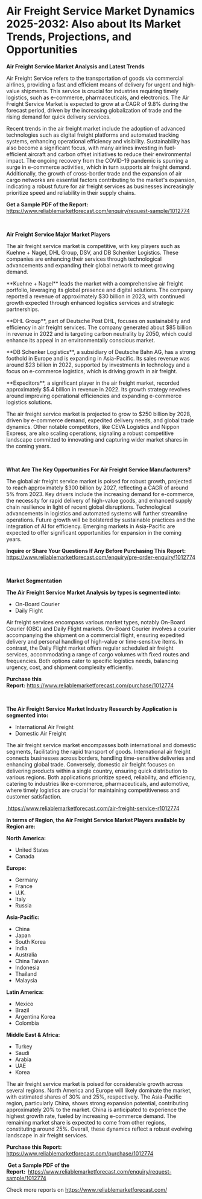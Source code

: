 <p><h1>Air Freight Service Market Dynamics 2025-2032: Also about Its Market Trends, Projections, and Opportunities</h1></p><p><strong>Air Freight Service Market Analysis and Latest Trends</strong></p>
<p><p>Air Freight Service refers to the transportation of goods via commercial airlines, providing a fast and efficient means of delivery for urgent and high-value shipments. This service is crucial for industries requiring timely logistics, such as e-commerce, pharmaceuticals, and electronics. The Air Freight Service Market is expected to grow at a CAGR of 9.8% during the forecast period, driven by the increasing globalization of trade and the rising demand for quick delivery services.</p><p>Recent trends in the air freight market include the adoption of advanced technologies such as digital freight platforms and automated tracking systems, enhancing operational efficiency and visibility. Sustainability has also become a significant focus, with many airlines investing in fuel-efficient aircraft and carbon offset initiatives to reduce their environmental impact. The ongoing recovery from the COVID-19 pandemic is spurring a surge in e-commerce activities, which in turn supports air freight demand. Additionally, the growth of cross-border trade and the expansion of air cargo networks are essential factors contributing to the market's expansion, indicating a robust future for air freight services as businesses increasingly prioritize speed and reliability in their supply chains.</p></p>
<p><strong>Get a Sample PDF of the Report:&nbsp;</strong> <a href="https://www.reliablemarketforecast.com/enquiry/request-sample/1012774?utm_campaign=1720&utm_medium=2&utm_source=Github&utm_content=ia&utm_term=05032025&utm_id=air-freight-service">https://www.reliablemarketforecast.com/enquiry/request-sample/1012774</a></p>
<p>&nbsp;</p>
<p><strong>Air Freight Service Major Market Players</strong></p>
<p><p>The air freight service market is competitive, with key players such as Kuehne + Nagel, DHL Group, DSV, and DB Schenker Logistics. These companies are enhancing their services through technological advancements and expanding their global network to meet growing demand.</p><p>**Kuehne + Nagel** leads the market with a comprehensive air freight portfolio, leveraging its global presence and digital solutions. The company reported a revenue of approximately $30 billion in 2023, with continued growth expected through enhanced logistics services and strategic partnerships.</p><p>**DHL Group**, part of Deutsche Post DHL, focuses on sustainability and efficiency in air freight services. The company generated about $85 billion in revenue in 2022 and is targeting carbon neutrality by 2050, which could enhance its appeal in an environmentally conscious market.</p><p>**DB Schenker Logistics**, a subsidiary of Deutsche Bahn AG, has a strong foothold in Europe and is expanding in Asia-Pacific. Its sales revenue was around $23 billion in 2022, supported by investments in technology and a focus on e-commerce logistics, which is driving growth in air freight.</p><p>**Expeditors**, a significant player in the air freight market, recorded approximately $5.4 billion in revenue in 2022. Its growth strategy revolves around improving operational efficiencies and expanding e-commerce logistics solutions.</p><p>The air freight service market is projected to grow to $250 billion by 2028, driven by e-commerce demand, expedited delivery needs, and global trade dynamics. Other notable competitors, like CEVA Logistics and Nippon Express, are also scaling operations, signaling a robust competitive landscape committed to innovating and capturing wider market shares in the coming years.</p></p>
<p>&nbsp;</p>
<p><strong>What Are The Key Opportunities For Air Freight Service Manufacturers?</strong></p>
<p><p>The global air freight service market is poised for robust growth, projected to reach approximately $300 billion by 2027, reflecting a CAGR of around 5% from 2023. Key drivers include the increasing demand for e-commerce, the necessity for rapid delivery of high-value goods, and enhanced supply chain resilience in light of recent global disruptions. Technological advancements in logistics and automated systems will further streamline operations. Future growth will be bolstered by sustainable practices and the integration of AI for efficiency. Emerging markets in Asia-Pacific are expected to offer significant opportunities for expansion in the coming years.</p></p>
<p><strong>Inquire or Share Your Questions If Any Before Purchasing This Report:</strong> <a href="https://www.reliablemarketforecast.com/enquiry/pre-order-enquiry/1012774?utm_campaign=1720&utm_medium=2&utm_source=Github&utm_content=ia&utm_term=05032025&utm_id=air-freight-service">https://www.reliablemarketforecast.com/enquiry/pre-order-enquiry/1012774</a></p>
<p>&nbsp;</p>
<p><strong>Market Segmentation</strong></p>
<p><strong>The Air Freight Service Market Analysis by types is segmented into:</strong></p>
<p><ul><li>On-Board Courier</li><li>Daily Flight</li></ul></p>
<p><p>Air freight services encompass various market types, notably On-Board Courier (OBC) and Daily Flight markets. On-Board Courier involves a courier accompanying the shipment on a commercial flight, ensuring expedited delivery and personal handling of high-value or time-sensitive items. In contrast, the Daily Flight market offers regular scheduled air freight services, accommodating a range of cargo volumes with fixed routes and frequencies. Both options cater to specific logistics needs, balancing urgency, cost, and shipment complexity efficiently.</p></p>
<p><strong>Purchase this Report:&nbsp;</strong><a href="https://www.reliablemarketforecast.com/purchase/1012774?utm_campaign=1720&utm_medium=2&utm_source=Github&utm_content=ia&utm_term=05032025&utm_id=air-freight-service">https://www.reliablemarketforecast.com/purchase/1012774</a></p>
<p>&nbsp;</p>
<p><strong>The Air Freight Service Market Industry Research by Application is segmented into:</strong></p>
<p><ul><li>International Air Freight</li><li>Domestic Air Freight</li></ul></p>
<p><p>The air freight service market encompasses both international and domestic segments, facilitating the rapid transport of goods. International air freight connects businesses across borders, handling time-sensitive deliveries and enhancing global trade. Conversely, domestic air freight focuses on delivering products within a single country, ensuring quick distribution to various regions. Both applications prioritize speed, reliability, and efficiency, catering to industries like e-commerce, pharmaceuticals, and automotive, where timely logistics are crucial for maintaining competitiveness and customer satisfaction.</p></p>
<p><a href="https://www.reliablemarketforecast.com/air-freight-service-r1012774?utm_campaign=1720&utm_medium=2&utm_source=Github&utm_content=ia&utm_term=05032025&utm_id=air-freight-service">&nbsp;https://www.reliablemarketforecast.com/air-freight-service-r1012774</a></p>
<p><strong>In terms of Region, the Air Freight Service Market Players available by Region are:</strong></p>
<p>
    <p> <strong> North America: </strong>
        <ul>
            <li>United States</li>
            <li>Canada</li>
        </ul>
        </p> 
    <p> <strong> Europe: </strong>
        <ul>
            <li>Germany</li>
            <li>France</li>
            <li>U.K.</li>
            <li>Italy</li>
            <li>Russia</li>
        </ul>
        </p> 
    <p> <strong> Asia-Pacific: </strong>
        <ul>
            <li>China</li>
            <li>Japan</li>
            <li>South Korea</li>
            <li>India</li>
            <li>Australia</li>
            <li>China Taiwan</li>
            <li>Indonesia</li>
            <li>Thailand</li>
            <li>Malaysia</li>
        </ul>
        </p> 
    <p> <strong> Latin America: </strong>
        <ul>
            <li>Mexico</li>
            <li>Brazil</li>
            <li>Argentina Korea</li>
            <li>Colombia</li>
        </ul>
        </p> 
    <p> <strong> Middle East & Africa: </strong>
        <ul>
            <li>Turkey</li>
            <li>Saudi</li>
            <li>Arabia</li>
            <li>UAE</li>
            <li>Korea</li>
        </ul>
    </p>
    </p>
<p><p>The air freight service market is poised for considerable growth across several regions. North America and Europe will likely dominate the market, with estimated shares of 30% and 25%, respectively. The Asia-Pacific region, particularly China, shows strong expansion potential, contributing approximately 20% to the market. China is anticipated to experience the highest growth rate, fueled by increasing e-commerce demand. The remaining market share is expected to come from other regions, constituting around 25%. Overall, these dynamics reflect a robust evolving landscape in air freight services.</p></p>
<p><strong>Purchase this Report: </strong><a href="https://www.reliablemarketforecast.com/purchase/1012774?utm_campaign=1720&utm_medium=2&utm_source=Github&utm_content=ia&utm_term=05032025&utm_id=air-freight-service">https://www.reliablemarketforecast.com/purchase/1012774</a></p>
<p>&nbsp;<strong>Get a Sample PDF of the Report:&nbsp;&nbsp;</strong><a href="https://www.reliablemarketforecast.com/enquiry/request-sample/1012774?utm_campaign=1720&utm_medium=2&utm_source=Github&utm_content=ia&utm_term=05032025&utm_id=air-freight-service">https://www.reliablemarketforecast.com/enquiry/request-sample/1012774</a></p>
<p><strong></strong></p>
<p>Check more reports on <a href="https://www.reliablemarketforecast.com/?utm_campaign=1720&utm_medium=2&utm_source=Github&utm_content=ia&utm_term=05032025&utm_id=air-freight-service">https://www.reliablemarketforecast.com/</a></p>